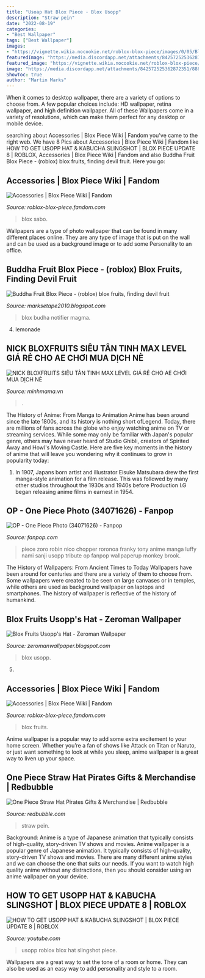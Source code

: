 ```yaml
---
title: "Usoap Hat Blox Piece - Blox Usopp"
description: "Straw pein"
date: "2022-08-19"
categories:
- "Best Wallpaper"
tags: ["Best Wallpaper"]
images:
- "https://vignette.wikia.nocookie.net/roblox-blox-piece/images/0/05/Black_spike.png/revision/latest?cb=20200726082206"
featuredImage: "https://media.discordapp.net/attachments/842572525362872351/888680468340420608/unknown.png?width=1093&amp;height=615"
featured_image: "https://vignette.wikia.nocookie.net/roblox-blox-piece/images/0/05/Black_spike.png/revision/latest?cb=20200726082206"
image: "https://media.discordapp.net/attachments/842572525362872351/888680468340420608/unknown.png?width=1093&amp;height=615"
ShowToc: true
author: "Martin Marks"
---
```



When it comes to desktop wallpaper, there are a variety of options to choose from. A few popular choices include: HD wallpaper, retina wallpaper, and high definition wallpaper. All of these Wallpapers come in a variety of resolutions, which can make them perfect for any desktop or mobile device. 

	

		
searching about Accessories | Blox Piece Wiki | Fandom you've came to the right web. We have 8 Pics about Accessories | Blox Piece Wiki | Fandom like HOW TO GET USOPP HAT &amp; KABUCHA SLINGSHOT | BLOX PIECE UPDATE 8 | ROBLOX, Accessories | Blox Piece Wiki | Fandom and also Buddha Fruit Blox Piece - (roblox) blox fruits, finding devil fruit. Here you go:
		
    
## Accessories | Blox Piece Wiki | Fandom

<img loading=lazy src="https://vignette.wikia.nocookie.net/roblox-blox-piece/images/8/8d/Top_Hat.png/revision/latest/scale-to-width-down/220?cb=20200726082338" onerror="this.onerror=null;this.src='https://tse3.mm.bing.net/th?id=OIP.dmo7KnIKZ7LsG-aKcCo_egAAAA&amp;pid=15.1';" alt="Accessories | Blox Piece Wiki | Fandom">

_Source: roblox-blox-piece.fandom.com_

>blox sabo. 

	



Wallpapers are a type of photo wallpaper that can be found in many different places online. They are any type of image that is put on the wall and can be used as a background image or to add some Personality to an office.

    
## Buddha Fruit Blox Piece - (roblox) Blox Fruits, Finding Devil Fruit

<img loading=lazy src="https://i.ytimg.com/vi/lKz2hW3Dc6Y/maxresdefault.jpg" onerror="this.onerror=null;this.src='https://tse2.mm.bing.net/th?id=OIP.fDzpkBbChwuZY5HN6BfodwHaEK&amp;pid=15.1';" alt="Buddha Fruit Blox Piece - (roblox) blox fruits, finding devil fruit">

_Source: marksetape2010.blogspot.com_

>blox budha notifier magma. 

	

4. lemonade 

    
## NICK BLOXFRUITS SIÊU TÂN TINH MAX LEVEL GIÁ RẺ CHO AE CHƠI MUA DỊCH NÈ

<img loading=lazy src="https://media.discordapp.net/attachments/842572525362872351/888680468340420608/unknown.png?width=1093&amp;height=615" onerror="this.onerror=null;this.src='https://tse1.mm.bing.net/th?id=OIP.rdQuy24UaU8x4KHbRqvbdwHaEK&amp;pid=15.1';" alt="NICK BLOXFRUITS SIÊU TÂN TINH MAX LEVEL GIÁ RẺ CHO AE CHƠI MUA DỊCH NÈ">

_Source: minhmama.vn_

>. 

	

The History of Anime: From Manga to Animation
Anime has been around since the late 1800s, and its history is nothing short ofLegend. Today, there are millions of fans across the globe who enjoy watching anime on TV or streaming services. While some may only be familiar with Japan's popular genre, others may have never heard of Studio Ghibli, creators of Spirited Away and Howl's Moving Castle. Here are five key moments in the history of anime that will leave you wondering why it continues to grow in popularity today:
1) In 1907, Japans born artist and illustrator Eisuke Matsubara drew the first manga-style animation for a film release. This was followed by many other studios throughout the 1930s and 1940s before Production I.G began releasing anime films in earnest in 1954.

    
## OP - One Piece Photo (34071626) - Fanpop

<img loading=lazy src="http://images6.fanpop.com/image/photos/34000000/OP-one-piece-34071626-1600-1236.jpg" onerror="this.onerror=null;this.src='https://tse1.mm.bing.net/th?id=OIP.AoATw9epjDCO1J3mNLmbawHaFu&amp;pid=15.1';" alt="OP - One Piece Photo (34071626) - Fanpop">

_Source: fanpop.com_

>piece zoro robin nico chopper roronoa franky tony anime manga luffy nami sanji usopp tribute op fanpop wallpaperup monkey brook. 

	

The History of Wallpapers: From Ancient Times to Today
Wallpapers have been around for centuries and there are a variety of them to choose from. Some wallpapers were created to be seen on large canvases or in temples, while others are used as background wallpaper on laptops and smartphones. The history of wallpaper is reflective of the history of humankind.

    
## Blox Fruits Usopp&#039;s Hat - Zeroman Wallpaper

<img loading=lazy src="https://lh5.googleusercontent.com/proxy/aZD0KYqk3oiZxiswaqX9sAq6f3QiOG0WOZTNmGhqiPT9MhvKgXl90Uq17spfR_Al47kyAyrVPyy8qn3-ARRKohMtwBlzk_Mn=w1200-h630-pd" onerror="this.onerror=null;this.src='https://tse1.mm.bing.net/th?id=OIP.p5grFgXCGt6fJWkmzUSbGgHaD4&amp;pid=15.1';" alt="Blox Fruits Usopp&#039;s Hat - Zeroman Wallpaper">

_Source: zeromanwallpaper.blogspot.com_

>blox usopp. 

	

5.

    
## Accessories | Blox Piece Wiki | Fandom

<img loading=lazy src="https://vignette.wikia.nocookie.net/roblox-blox-piece/images/0/05/Black_spike.png/revision/latest?cb=20200726082206" onerror="this.onerror=null;this.src='https://tse1.mm.bing.net/th?id=OIP.vqUElUXGR9qimy6I8nG-mwAAAA&amp;pid=15.1';" alt="Accessories | Blox Piece Wiki | Fandom">

_Source: roblox-blox-piece.fandom.com_

>blox fruits. 

	

Anime wallpaper is a popular way to add some extra excitement to your home screen. Whether you’re a fan of shows like Attack on Titan or Naruto, or just want something to look at while you sleep, anime wallpaper is a great way to liven up your space.

    
## One Piece Straw Hat Pirates Gifts &amp; Merchandise | Redbubble

<img loading=lazy src="https://ih1.redbubble.net/image.1026172838.0993/st,small,507x507-pad,600x600,f8f8f8.jpg" onerror="this.onerror=null;this.src='https://tse1.mm.bing.net/th?id=OIP.WcZOXGI45L6uDo4WNbEDeQHaHa&amp;pid=15.1';" alt="One Piece Straw Hat Pirates Gifts &amp; Merchandise | Redbubble">

_Source: redbubble.com_

>straw pein. 

	

Background: Anime is a type of Japanese animation that typically consists of high-quality, story-driven TV shows and movies.
Anime wallpaper is a popular genre of Japanese animation. It typically consists of high-quality, story-driven TV shows and movies. There are many different anime styles and we can choose the one that suits our needs. If you want to watch high quality anime without any distractions, then you should consider using an anime wallpaper on your device.

    
## HOW TO GET USOPP HAT &amp; KABUCHA SLINGSHOT | BLOX PIECE UPDATE 8 | ROBLOX

<img loading=lazy src="https://i.ytimg.com/vi/IqcLy1465fA/maxresdefault.jpg" onerror="this.onerror=null;this.src='https://tse1.mm.bing.net/th?id=OIP.-qpVtqS60rdt5zYp0jX3CAHaEK&amp;pid=15.1';" alt="HOW TO GET USOPP HAT &amp; KABUCHA SLINGSHOT | BLOX PIECE UPDATE 8 | ROBLOX">

_Source: youtube.com_

>usopp roblox blox hat slingshot piece. 

	

Wallpapers are a great way to set the tone of a room or home. They can also be used as an easy way to add personality and style to a room.


